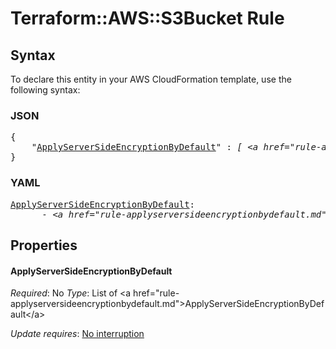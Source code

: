 # Terraform::AWS::S3Bucket Rule

## Syntax

To declare this entity in your AWS CloudFormation template, use the following syntax:

### JSON

<pre>
{
    "<a href="#applyserversideencryptionbydefault" title="ApplyServerSideEncryptionByDefault">ApplyServerSideEncryptionByDefault</a>" : <i>[ &lt;a href=&#34;rule-applyserversideencryptionbydefault.md&#34;&gt;ApplyServerSideEncryptionByDefault&lt;/a&gt;, ... ]</i>
}
</pre>

### YAML

<pre>
<a href="#applyserversideencryptionbydefault" title="ApplyServerSideEncryptionByDefault">ApplyServerSideEncryptionByDefault</a>: <i>
      - &lt;a href=&#34;rule-applyserversideencryptionbydefault.md&#34;&gt;ApplyServerSideEncryptionByDefault&lt;/a&gt;</i>
</pre>

## Properties

#### ApplyServerSideEncryptionByDefault

_Required_: No
_Type_: List of &lt;a href=&#34;rule-applyserversideencryptionbydefault.md&#34;&gt;ApplyServerSideEncryptionByDefault&lt;/a&gt;

_Update requires_: [No interruption](https://docs.aws.amazon.com/AWSCloudFormation/latest/UserGuide/using-cfn-updating-stacks-update-behaviors.html#update-no-interrupt)

